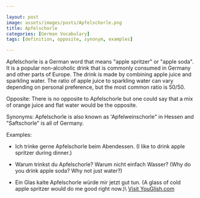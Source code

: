 ```yaml
---

layout: post
image: assets/images/posts/Apfelschorle.png
title: Apfelschorle
categories: [German Vocabulary]
tags: [definition, opposite, synonym, examples]

---
```


Apfelschorle is a German word that means "apple spritzer" or "apple soda". It is a popular non-alcoholic drink that is commonly consumed in Germany and other parts of Europe. The drink is made by combining apple juice and sparkling water. The ratio of apple juice to sparkling water can vary depending on personal preference, but the most common ratio is 50/50.

Opposite:
There is no opposite to Apfelschorle but one could say that a mix of orange juice and flat water would be the opposite.

Synonyms:
Apfelschorle is also known as 'Apfelweinschorle" in Hessen and "Saftschorle" is all of Germany.

Examples:
- Ich trinke gerne Apfelschorle beim Abendessen.
(I like to drink apple spritzer during dinner.)

- Warum trinkst du Apfelschorle? Warum nicht einfach Wasser?
(Why do you drink apple soda? Why not just water?)

- Ein Glas kalte Apfelschorle würde mir jetzt gut tun.
(A glass of cold apple spritzer would do me good right now.)\ <a id="yg-widget-0" class="youglish-widget" data-query="Apfelschorle" data-lang="german" data-components="8412" data-auto-start="0" data-bkg-color="theme_light" data-title="How%20to%20pronounce%20Apfelschorle%20in%20German"  rel="nofollow" href="https://youglish.com">Visit YouGlish.com</a><script async src="https://youglish.com/public/emb/widget.js" charset="utf-8"></script>